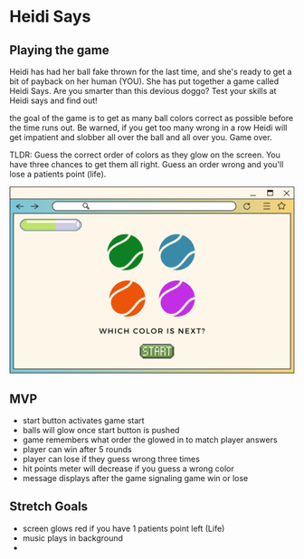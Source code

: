 # Heidi Says
 ## Playing the game
 Heidi has had her ball fake thrown for the last time, and she's ready to get a bit of payback on her human (YOU). She has put together a game called Heidi Says. Are you smarter than this devious doggo? Test your skills at Heidi says and find out!

 the goal of the game is to get as many ball colors correct as possible before the time runs out. Be warned, if you get too many wrong in a row Heidi will get impatient and slobber all over the ball and all over you. Game over. 

 TLDR: Guess the correct order of colors as they glow on the screen. You have three chances to get them all right. Guess an order wrong and you'll lose a patients point (life). 

 ![wireframe](Heidi-says.jpg)

 ## MVP
- start button activates game start
- balls will glow once start button is pushed
- game remembers what order the glowed in to match player answers
- player can win after 5 rounds
- player can lose if they guess wrong three times
- hit points meter will decrease if you guess a wrong color
- message displays after the game signaling game win or lose

 ## Stretch Goals
 - screen glows red if you have 1 patients point left (Life)
 - music plays in background
 - 